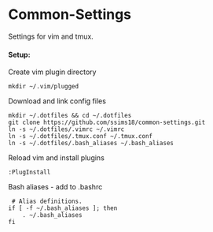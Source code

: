 # Common-Settings
Settings for vim and tmux.

#### Setup:

Create vim plugin directory
```
mkdir ~/.vim/plugged
```

Download and link config files
```
mkdir ~/.dotfiles && cd ~/.dotfiles 
git clone https://github.com/ssims18/common-settings.git
ln -s ~/.dotfiles/.vimrc ~/.vimrc
ln -s ~/.dotfiles/.tmux.conf ~/.tmux.conf
ln -s ~/.dotfiles/.bash_aliases ~/.bash_aliases
```
Reload vim and install plugins
```
:PlugInstall
```

Bash aliases - add to .bashrc
```
 # Alias definitions.
if [ -f ~/.bash_aliases ]; then
    . ~/.bash_aliases
fi
```
